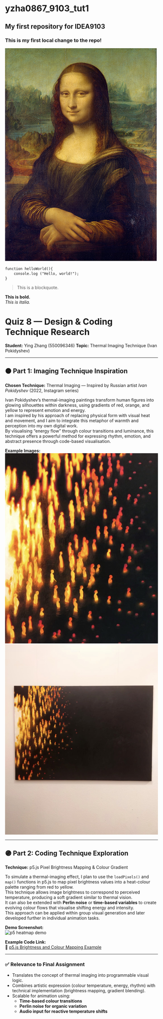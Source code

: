 # yzha0867_9103_tut1

## My first repository for IDEA9103


### This is my first local change to the repo!

![An image of the Mona Lisa](readmeImages/Mona_Lisa_by_Leonardo_da_Vinci_500_x_700.jpg)


```
function helloWorld(){
    console.log ("Hello, world!");
}
```

>This is a blockquote.

**This is bold.** 
<br>*This is italia.*

# Quiz 8 — Design & Coding Technique Research  
**Student:** Ying Zhang (550096346)
**Topic:** Thermal Imaging Technique (Ivan Pokidyshev)

---

## 🟠 Part 1: Imaging Technique Inspiration  
**Chosen Technique:** Thermal Imaging — Inspired by Russian artist *Ivan Pokidyshev* (2022, Instagram series)

Ivan Pokidyshev’s thermal-imaging paintings transform human figures into glowing silhouettes within darkness, using gradients of red, orange, and yellow to represent emotion and energy.  
I am inspired by his approach of replacing physical form with visual heat and movement, and I aim to integrate this metaphor of warmth and perception into my own digital work.  
By visualising “energy flow” through colour transitions and luminance, this technique offers a powerful method for expressing rhythm, emotion, and abstract presence through code-based visualisation.  

**Example Images:**  
![Thermal artwork detail](readmeImages/IMG_6475.jpg)  
![Gallery installation view](readmeImages/IMG_6477.jpg)

---

## 🟣 Part 2: Coding Technique Exploration  
**Technique:** p5.js Pixel Brightness Mapping & Colour Gradient  

To simulate a thermal-imaging effect, I plan to use the `loadPixels()` and `map()` functions in p5.js to map pixel brightness values into a heat-colour palette ranging from red to yellow.  
This technique allows image brightness to correspond to perceived temperature, producing a soft gradient similar to thermal vision.  
It can also be extended with **Perlin noise** or **time-based variables** to create evolving colour flows that visualise shifting energy and intensity.  
This approach can be applied within group visual generation and later developed further in individual animation tasks.  

**Demo Screenshot:**  
![p5 heatmap demo](https://p5js.org/assets/examples/learn/brightness-map.png)

**Example Code Link:**  
🔗 [p5.js Brightness and Colour Mapping Example](https://editor.p5js.org/codingtrain/sketches/4UYGWUJkN)

---

### ✅ Relevance to Final Assignment  
- Translates the concept of thermal imaging into programmable visual logic.  
- Combines artistic expression (colour temperature, energy, rhythm) with technical implementation (brightness mapping, gradient blending).  
- Scalable for animation using:  
  - **Time-based colour transitions**  
  - **Perlin noise for organic variation**  
  - **Audio input for reactive temperature shifts**

